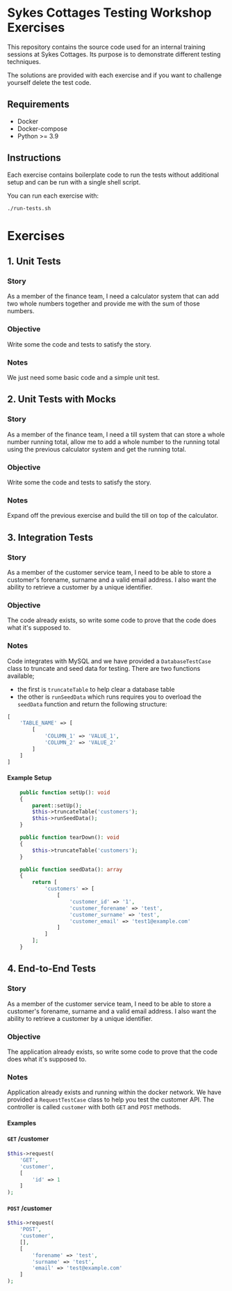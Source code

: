 # Sykes Cottages Testing Workshop Exercises

This repository contains the source code used for an internal training sessions at Sykes Cottages.
Its purpose is to demonstrate different testing techniques.

The solutions are provided with each exercise and if you want to challenge yourself delete the test code.

## Requirements

- Docker
- Docker-compose
- Python >= 3.9

## Instructions

Each exercise contains boilerplate code to run the tests without additional setup and can be run with a single shell script.

You can run each exercise with:
```shell
./run-tests.sh
```

# Exercises

## 1. Unit Tests

### Story
As a member of the finance team, I need a calculator system that can add two whole numbers together and provide me with the sum of those numbers.

### Objective
Write some the code and tests to satisfy the story.

### Notes
We just need some basic code and a simple unit test.

##  2. Unit Tests with Mocks

### Story 

As a member of the finance team, I need a till system that can store a whole number running total, allow me to add a whole number to the running total using the previous calculator system and get the running total.

### Objective
Write some the code and tests to satisfy the story.

### Notes
Expand off the previous exercise and build the till on top of the calculator.

## 3. Integration Tests

### Story

As a member of the customer service team, I need to be able to store a customer's forename, surname and a valid email address. I also want the ability to retrieve a customer by a unique identifier.

### Objective
The code already exists, so write some code to prove that the code does what it's supposed to.

### Notes
Code integrates with MySQL and we have provided a `DatabaseTestCase` class to truncate and seed data for testing.
There are two functions available; 
- the first is `truncateTable` to help clear a database table 
- the other is `runSeedData` which runs requires you to overload the `seedData` function and return the following structure:
```php
[
    'TABLE_NAME' => [
        [
            'COLUMN_1' => 'VALUE_1',
            'COLUMN_2' => 'VALUE_2'
        ]
    ]
]
```

#### Example Setup
```php
    public function setUp(): void
    {
        parent::setUp();
        $this->truncateTable('customers');
        $this->runSeedData();
    }

    public function tearDown(): void
    {
        $this->truncateTable('customers');
    }

    public function seedData(): array
    {
        return [
            'customers' => [
                [
                    'customer_id' => '1',
                    'customer_forename' => 'test',
                    'customer_surname' => 'test',
                    'customer_email' => 'test1@example.com'
                ]
            ]
        ];
    }
```

## 4. End-to-End Tests

### Story

As a member of the customer service team, I need to be able to store a customer's forename, surname and a valid email address. I also want the ability to retrieve a customer by a unique identifier.

### Objective
The application already exists, so write some code to prove that the code does what it's supposed to.

### Notes
Application already exists and running within the docker network. 
We have provided a `RequestTestCase` class to help you test the customer API.
The controller is called `customer` with both `GET` and `POST` methods. 

#### Examples

#### `GET` /customer

```php
$this->request(
    'GET', 
    'customer', 
    [
        'id' => 1
    ]
);
```

#### `POST` /customer

```php
$this->request(
    'POST', 
    'customer', 
    [], 
    [
        'forename' => 'test',
        'surname' => 'test',
        'email' => 'test@example.com'   
    ]
);
```
